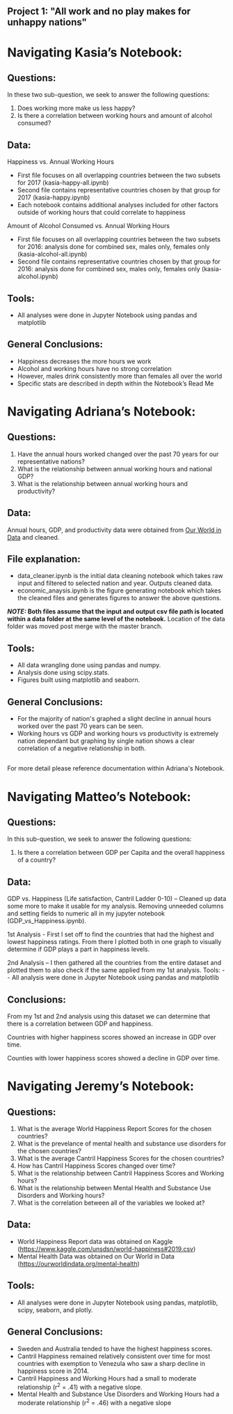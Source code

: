 ## Project 1: "All work and no play makes for unhappy nations"

# **Navigating Kasia’s Notebook:** 

## Questions: 
In these two sub-question, we seek to answer the following questions: 
1. Does working more make us less happy? 
2. Is there a correlation between working hours and amount of alcohol consumed?

## Data: 
Happiness vs. Annual Working Hours 
- First file focuses on all overlapping countries between the two subsets for 2017 (kasia-happy-all.ipynb)
- Second file contains representative countries chosen by that group for 2017  (kasia-happy.ipynb)
- Each notebook contains additional analyses included for other factors outside of working hours that could correlate to happiness 

Amount of Alcohol Consumed vs. Annual Working Hours 
- First file focuses on all overlapping countries between the two subsets for 2016: analysis done for combined sex, males only, females only (kasia-alcohol-all.ipynb) 
- Second file contains representative countries chosen by that group for 2016: analysis done for combined sex, males only, females only (kasia-alcohol.ipynb)

## Tools: 
- All analyses were done in Jupyter Notebook using pandas and matplotlib  

## General Conclusions:
- Happiness decreases the more hours we work 
- Alcohol and working hours have no strong correlation 
- However, males drink consistently more than females all over the world 
- Specific stats are described in depth within the Notebook’s Read Me 

# **Navigating Adriana’s Notebook:**

## Questions: 
1. Have the annual hours worked changed over the past 70 years for our representative nations?
2. What is the relationship between annual working hours and national GDP?
3. What is the relationship between annual working hours and productivity?

## Data: 
Annual hours, GDP, and productivity data were obtained from [Our World in Data](https://ourworldindata.org/working-hours) and cleaned.

## File explanation:
- data_cleaner.ipynb is the initial data cleaning notebook which takes raw input and filtered to selected nation and year. Outputs cleaned data.
- economic_anaysis.ipynb is the figure generating notebook which takes the cleaned files and generates figures to answer the above questions.

**_NOTE:_ Both files assume that the input and output csv file path is located within a data folder at the same level of the notebook.**
Location of the data folder was moved post merge with the master branch. 

## Tools: 
- All data wrangling done using pandas and numpy. 
- Analysis done using scipy.stats.
- Figures built using matplotlib and seaborn.

## General Conclusions:
- For the majority of nation's graphed a slight decline in annual hours worked over the past 70 years can be seen.
- Working hours vs GDP and working hours vs productivity is extremely nation dependant but graphing by single nation shows a clear correlation of a negative relationship in both.

##
For more detail please reference documentation within Adriana's Notebook.

# **Navigating Matteo’s Notebook:**

## Questions:

In this sub-question, we seek to answer the following questions: 
1.	Is there a correlation between GDP per Capita and the overall happiness of a country?

## Data:

GDP vs. Happiness (Life satisfaction, Cantril Ladder 0-10) – Cleaned up data some more to make it usable for my analysis. Removing unneeded columns and setting fields to numeric all in my jupyter notebook (GDP_vs_Happiness.ipynb). 

1st Analysis - First I set off to find the countries that had the highest and lowest happiness ratings. From there I plotted both in one graph to visually determine if GDP plays a part in happiness levels.

2nd Analysis – I then gathered all the countries from the entire dataset and plotted them to also check if the same applied from my 1st analysis. 
Tools: -- All analysis were done in Jupyter Notebook using pandas and matplotlib

## Conclusions:

From my 1st and 2nd analysis using this dataset we can determine that there is a correlation between GDP and happiness. 

Countries with higher happiness scores showed an increase in GDP over time.

Counties with lower happiness scores showed a decline in GDP over time.  


# **Navigating Jeremy’s Notebook:** 

## Questions: 
1. What is the average World Happiness Report Scores for the chosen countries?
2. What is the prevelance of mental health and substance use disorders for the chosen countries?
3. What is the average Cantril Happiness Scores for the chosen countries?
4. How has Cantril Happiness Scores changed over time?
5. What is the relationship between Cantril Happiness Scores and Working hours?
6. What is the relationship between Mental Health and Substance Use Disorders and Working hours?
7. What is the correlation between all of the variables we looked at?


## Data: 
- World Happiness Report data was obtained on Kaggle (https://www.kaggle.com/unsdsn/world-happiness#2019.csv)
- Mental Health Data was obtained on Our World in Data (https://ourworldindata.org/mental-health)

## Tools: 
- All analyses were done in Jupyter Notebook using pandas, matplotlib, scipy, seaborn, and plotly. 

## General Conclusions:
- Sweden and Australia tended to have the highest happiness scores. 
- Cantril Happiness remained relatively consistent over time for most countries with exemption to Venezula who saw a sharp decline in happiness score in 2014. 
- Cantril Happiness and Working Hours had a small to moderate relationship (r<sup>2</sup> = .41) with a negative slope. 
- Mental Health and Substance Use Disorders and Working Hours had a  moderate relationship (r<sup>2</sup> = .46) with a negative slope

